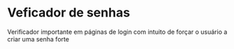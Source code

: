 <h1>Veficador de senhas</h1>
<p>Verificador importante em páginas de login com intuito de forçar o usuário a criar uma senha forte</p>
